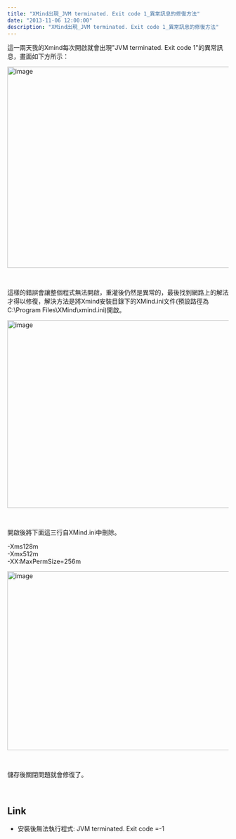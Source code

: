 ```yaml
---
title: "XMind出現_JVM terminated. Exit code 1_異常訊息的修復方法"
date: "2013-11-06 12:00:00"
description: "XMind出現_JVM terminated. Exit code 1_異常訊息的修復方法"
---
```


<p>
	這一兩天我的Xmind每次開啟就會出現"JVM terminated. Exit code 1"的異常訊息，畫面如下方所示：</p>
<p>
	<img alt="image" border="0" height="458" src="\images\posts ae8c30f-106b-4c2d-a7bf-b7ba92c96494\image_thumb.png" style="border-right: 0px; border-top: 0px; border-left: 0px; border-bottom: 0px" width="556" /></p>
<p>
	 </p>
<p>
	這樣的錯誤會讓整個程式無法開啟，重灌後仍然是異常的，最後找到網路上的解法才得以修復，解決方法是將Xmind安裝目錄下的XMind.ini文件(預設路徑為C:\Program Files\XMind\xmind.ini)開啟。</p>
<p>
	<img alt="image" border="0" height="427" src="\images\posts ae8c30f-106b-4c2d-a7bf-b7ba92c96494\image_thumb_2.png" style="border-right: 0px; border-top: 0px; border-left: 0px; border-bottom: 0px" width="526" /></p>
<p>
	 </p>
<p>
	開啟後將下面這三行自XMind.ini中刪除。</p>
<p>
	-Xms128m<br />
	-Xmx512m<br />
	-XX:MaxPermSize=256m</p>
<p>
	<img alt="image" border="0" height="407" src="\images\posts ae8c30f-106b-4c2d-a7bf-b7ba92c96494\image_thumb_1.png" style="border-right: 0px; border-top: 0px; border-left: 0px; border-bottom: 0px" width="551" /></p>
<p>
	 </p>
<p>
	儲存後關閉問題就會修復了。</p>
<p>
	 </p>
<h2>
	Link</h2>
<ul>
	<li>
		安裝後無法執行程式: JVM terminated. Exit code =-1</li>
</ul>

